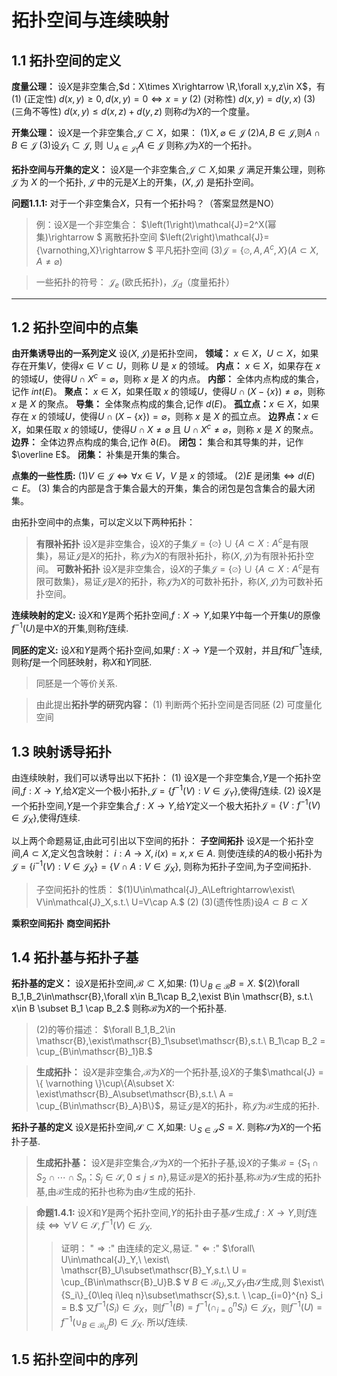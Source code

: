 # 拓扑空间与连续映射
## 1.1 拓扑空间的定义
**度量公理：**
设$X$是非空集合,$d：X\times X\rightarrow \R,\forall x,y,z\in X$，有
(1) (正定性) $d(x,y)\geq0,d(x,y)=0\Leftrightarrow x = y$ 
(2) (对称性) $d(x,y) = d(y,x)$
(3) (三角不等性) $d(x,y) \leq d(x,z)+d(y,z)$
则称$d$为$X$的一个度量。

**开集公理：**
设$X$是一个非空集合,$\mathcal{J}\subset X$，如果：
$\left(1\right)X,\varnothing\in\mathcal{J}$
$\left(2\right)A,B\in\mathcal{J}$,则$A\cap B\in\mathcal{J}$
$\left ( 3\right )$设$\mathcal{J}_1\subset \mathcal{J}$, 则 $\cup _{A\in \mathcal{J}_1}A\in \mathcal{J}$
则称$\mathcal{J}$为$X$的一个拓扑。

**拓扑空间与开集的定义：**
设$X$是一个非空集合,$\mathcal{J}\subset X$,如果 $\mathcal{J}$ 满足开集公理，则称  $\mathcal{J}$ 为 $X$ 的一个拓扑,  $\mathcal{J}$ 中的元是$X$上的开集，$(X, \mathcal{J})$ 是拓扑空间。

**问题1.1.1:** 对于一个非空集合$X$，只有一个拓扑吗？（答案显然是NO）
>例：设$X$是一个非空集合：
$\left(1\right)\mathcal{J}=2^X(幂集)\rightarrow $ 离散拓扑空间
$\left(2\right)\mathcal{J}=\{\varnothing,X\}\rightarrow $ 平凡拓扑空间
$\left(3\right)\mathcal{J}=\{\varnothing,A,A^{c},X\}(A\subset X,A\neq\varnothing)$

>一些拓扑的符号： $\mathcal{J}_{e}$ (欧氏拓扑)，$\mathcal{J}_d$（度量拓扑）


****************

## 1.2 拓扑空间中的点集
**由开集诱导出的一系列定义**
设$(X,\mathcal{J})$是拓扑空间，
**领域：** $x\in X$，$U\subset X$，如果存在开集$V$，使得$x\in V\subset U$，则称 $U$ 是 $x$ 的领域。
**内点：** $x\in X$，如果存在 $x$ 的领域$U$，使得$U\cap X^c = \varnothing$，则称 $x$ 是 $X$ 的内点。
**内部：** 全体内点构成的集合，记作 $int(E)$。
**聚点：** $x\in X$，如果任取 $x$ 的领域$U$，使得$U\cap (X-\{x\}) \neq \varnothing$，则称 $x$ 是 $X$ 的聚点。
**导集：** 全体聚点构成的集合,记作 $d(E)$。
**孤立点：**$x\in X$，如果存在 $x$ 的领域$U$，使得$U \cap \left(X-\{x\}\right) = \varnothing$，则称 $x$ 是 $X$ 的孤立点。
**边界点：**$x\in X$，如果任取 $x$ 的领域$U$，使得$U\cap X\neq \varnothing$ 且 $U\cap X^c\neq \varnothing$，则称 $x$ 是 $X$ 的聚点。
**边界：** 全体边界点构成的集合,记作 $\partial(E)$。
**闭包：** 集合和其导集的并，记作 $\overline E$。
**闭集：** 补集是开集的集合。

**点集的一些性质:**
$\left(1\right)V\in \mathcal{J} \Leftrightarrow \forall x\in V$，$V$ 是 $x$ 的领域。 
$\left(2\right)E$ 是闭集$\Leftrightarrow d(E)\subset E$。
$\left(3\right)$ 集合的内部是含于集合最大的开集，集合的闭包是包含集合的最大闭集。

由拓扑空间中的点集，可以定义以下两种拓扑：
>**有限补拓扑**
设$X$是非空集合，设$X$的子集$\mathcal{J} = \{ \varnothing \}\cup\{A\subset X: A^c$是有限集$\}$，易证$\mathcal{J}$是$X$的拓扑，称$\mathcal{J}$为$X$的有限补拓扑，称$(X,\mathcal{J})$为有限补拓扑空间。
**可数补拓扑**
设$X$是非空集合，设$X$的子集$\mathcal{J} = \{ \varnothing \}\cup\{A\subset X: A^c$是有限可数集$\}$，易证$\mathcal{J}$是$X$的拓扑，称$\mathcal{J}$为$X$的可数补拓扑，称$(X,\mathcal{J})$为可数补拓扑空间。

**连续映射的定义:**
设$X$和$Y$是两个拓扑空间,$f:X\rightarrow Y$,如果$Y$中每一个开集$U$的原像$f^{-1}(U)$是中$X$的开集,则称$f$连续.

**同胚的定义:**
设$X$和$Y$是两个拓扑空间,如果$f:X\rightarrow Y$是一个双射，并且$f$和$f^{-1}$连续,则称$f$是一个同胚映射，称$X$和$Y$同胚.
>同胚是一个等价关系.

>由此提出**拓扑学的研究内容：**
$(1)$ 判断两个拓扑空间是否同胚
$(2)$ 可度量化空间

## 1.3 映射诱导拓扑
由连续映射，我们可以诱导出以下拓扑：
$(1)$ 设$X$是一个非空集合,$Y$是一个拓扑空间,$f:X\rightarrow Y$,给$X$定义一个极小拓扑,$\mathcal{J}=\{f^{-1}(V):V\in\mathcal{J}_Y\}$,使得$f$连续.
$(2)$ 设$X$是一个拓扑空间,$Y$是一个非空集合,$f:X\rightarrow Y$,给$Y$定义一个极大拓扑$\mathcal{J}=\{V:f^{-1}(V)\in\mathcal{J}_X\}$,使得$f$连续.

以上两个命题易证,由此可引出以下空间的拓扑：
**子空间拓扑** 
 设$X$是一个拓扑空间,$A\subset X$,定义包含映射：
 $i:A\rightarrow X,i(x) = x,x\in A.$
 则使$i$连续的$A$的极小拓扑为$\mathcal{J}=\{i^{-1}(V):V\in\mathcal{J}_X\}=\{V\cap A:V\in\mathcal{J}_X\}$,
 则称为拓扑子空间,为子空间拓扑.
 >子空间拓扑的性质：
 $(1)U\in\mathcal{J}_A\Leftrightarrow\exist\ V\in\mathcal{J}_X,s.t.\ U=V\cap A.$
 $(2)$
 $(3)$(遗传性质)设$A\subset B\subset X$<a name="遗传性质"></a>

**乘积空间拓扑**
**商空间拓扑**
## 1.4 拓扑基与拓扑子基

**拓扑基的定义：**
设$X$是拓扑空间,$\mathscr{B}\subset X$,如果:
$(1)\cup_{B\in\mathscr{B}}B=X.$
$(2)\forall B_1,B_2\in\mathscr{B},\forall x\in B_1\cap B_2,\exist B\in \mathscr{B}, s.t.\ x\in B \subset B_1 \cap B_2.$
则称$\mathscr{B}$为$X$的一个拓扑基.
>$(2)$的等价描述：
$\forall B_1,B_2\in \mathscr{B},\exist\mathscr{B}_1\subset\mathscr{B},s.t.\ B_1\cap B_2 = \cup_{B\in\mathscr{B}_1}B.$

>**生成拓扑：**
设$X$是非空集合,$\mathscr{B}$为$X$的一个拓扑基,设$X$的子集$\mathcal{J} = \{ \varnothing \}\cup\{A\subset X: \exist\mathscr{B}_A\subset\mathscr{B},s.t.\ A = \cup_{B\in\mathscr{B}_A}B\}$，易证$\mathcal{J}$是$X$的拓扑，称$\mathcal{J}$为$\mathscr{B}$生成的拓扑.

**拓扑子基的定义**
设$X$是拓扑空间,$\mathscr{S}\subset X$,如果: $\cup_{S\in\mathscr{S}}S=X.$
则称$\mathscr{S}$为$X$的一个拓扑子基.

>**生成拓扑基：**
设$X$是非空集合,$\mathscr{S}$为$X$的一个拓扑子基,设$X$的子集$\mathscr{B} =\{S_1\cap S_2\cap\cdots\cap S_n：S_j\in\mathscr{S},0\leq j\leq n\}$,易证$\mathscr{B}$是$X$的拓扑基,称$\mathscr{B}$为$\mathscr{S}$生成的拓扑基,由$\mathscr{B}$生成的拓扑也称为由$\mathscr{S}$生成的拓扑.

>**命题1.4.1:**
设$X$和$Y$是两个拓扑空间,$Y$的拓扑由子基$\mathscr{S}$生成,$f:X\rightarrow Y$,则$f$连续$\Leftrightarrow\forall V\in \mathscr{S},f^{-1}(V)\in\mathcal{J}_X$.
>>证明：
"$\Rightarrow:$" 由连续的定义,易证.
"$\Leftarrow:$" $\forall\  U\in\mathcal{J}_Y,\ \exist\ \mathscr{B}_U\subset\mathscr{B}_Y,s.t.\ U = \cup_{B\in\mathscr{B}_U}B.$
$\forall \ B\in \mathscr{B}_U$,又$\mathcal{J}_Y$由$\mathscr{S}$生成,则 $\exist\{S_i\}_{0\leq i\leq n}\subset\mathscr{S},s.t. \ \cap_{i=0}^{n} S_i = B.$
又$f^{-1}(S_i)\in\mathcal{J}_X$，则$f^{-1}(B)=f^{-1}(\cap_{i=0}^{n} S_i)\in\mathcal{J}_X$，则$f^{-1}(U)=f^{-1}( \cup_{B\in\mathscr{B}_U}B)\in\mathcal{J}_X$.
所以$f$连续.

## 1.5 拓扑空间中的序列

